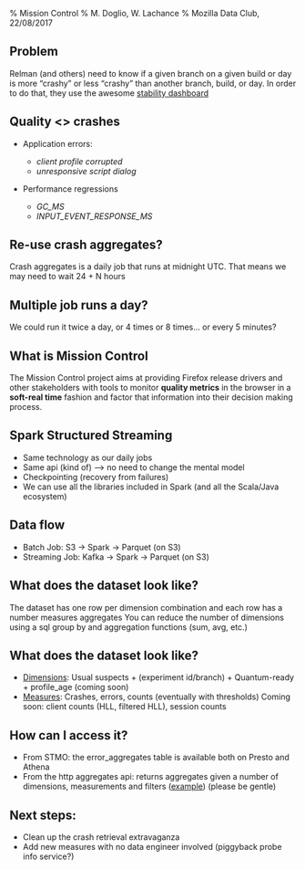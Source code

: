 % Mission Control
% M. Doglio, W. Lachance
% Mozilla Data Club, 22/08/2017



## Problem

Relman (and others) need to know if a given branch on a given build or day is more “crashy” or less “crashy” than another branch, build, or day. In order to do that, they use the awesome [stability dashboard](https://telemetry.mozilla.org/crashes/)

## Quality <> crashes

 - Application errors:
     - *client profile corrupted*
     - *unresponsive script dialog*
 
 - Performance regressions
     - *GC_MS*
     - *INPUT_EVENT_RESPONSE_MS*

## Re-use crash aggregates?

Crash aggregates is a daily job that runs at midnight UTC.
That means we may need to wait 24 + N hours

## Multiple job runs a day?

We could run it twice a day, or 4 times or 8 times... or every 5 minutes?


## What is Mission Control

The Mission Control project aims at providing Firefox release drivers and other stakeholders with tools to monitor **quality metrics** in the browser in a **soft-real time** fashion and factor that information into their decision making process.


## Spark Structured Streaming

 - Same technology as our daily jobs
 - Same api (kind of) --> no need to change the mental model
 - Checkpointing (recovery from failures)
 - We can use all the libraries included in Spark (and all the Scala/Java ecosystem)

## Data flow

  - Batch Job:     S3 -> Spark -> Parquet (on S3)
  - Streaming Job: Kafka -> Spark -> Parquet (on S3)

## What does the dataset look like?

The dataset has one row per dimension combination and each row has a number measures aggregates
You can reduce the number of dimensions using a sql group by and aggregation functions (sum, avg, etc.)

## What does the dataset look like?

 - [Dimensions](https://github.com/mozilla/telemetry-streaming/blob/f3e6370624a7a014d06d27e9d35aa40a644a4c76/src/main/scala/com/mozilla/telemetry/streaming/ErrorAggregator.scala#L98-L111):
    Usual suspects + (experiment id/branch) + Quantum-ready + profile_age (coming soon)
 - [Measures](https://github.com/mozilla/telemetry-streaming/blob/f3e6370624a7a014d06d27e9d35aa40a644a4c76/src/main/scala/com/mozilla/telemetry/streaming/ErrorAggregator.scala#L71-L125):
    Crashes, errors, counts (eventually with thresholds)
    Coming soon: client counts (HLL, filtered HLL), session counts


## How can I access it?
 - From STMO: the error_aggregates table is available both on Presto and Athena
 - From the http aggregates api: returns aggregates given a number of dimensions, measurements and filters ([example](https://data-missioncontrol.stage.mozaws.net/api/aggregates/?submission_date=2017-08-22&measurements=main_crashes&dimensions=channel&dimensions=os_name&dimensions=submission_date)) (please be gentle)


## Next steps:

 - Clean up the crash retrieval extravaganza
 - Add new measures with no data engineer involved (piggyback probe info service?)
